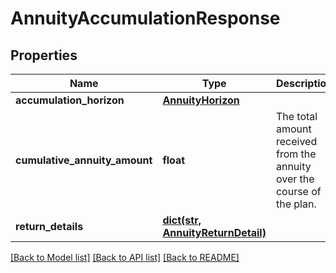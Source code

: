 # AnnuityAccumulationResponse

## Properties
Name | Type | Description | Notes
------------ | ------------- | ------------- | -------------
**accumulation_horizon** | [**AnnuityHorizon**](AnnuityHorizon.md) |  | 
**cumulative_annuity_amount** | **float** | The total amount received from the annuity over the course of the plan. | 
**return_details** | [**dict(str, AnnuityReturnDetail)**](AnnuityReturnDetail.md) |  | 

[[Back to Model list]](../README.md#documentation-for-models) [[Back to API list]](../README.md#documentation-for-api-endpoints) [[Back to README]](../README.md)


